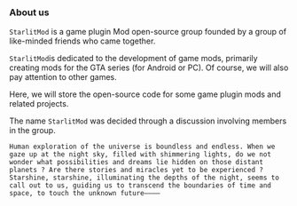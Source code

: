 ### About us
`StarlitMod` is a game plugin Mod open-source group founded by a group of like-minded friends who came together.

`StarlitMod`is dedicated to the development of game mods, primarily creating mods for the GTA series (for Android or PC). Of course, we will also pay attention to other games.

Here, we will store the open-source code for some game plugin mods and related projects.

The name `StarlitMod` was decided through a discussion involving members in the group.

```
Human exploration of the universe is boundless and endless. When we gaze up at the night sky, filled with shimmering lights, do we not wonder what possibilities and dreams lie hidden on those distant planets ? Are there stories and miracles yet to be experienced ?
Starshine, starshine, illuminating the depths of the night, seems to call out to us, guiding us to transcend the boundaries of time and space, to touch the unknown future————
```
